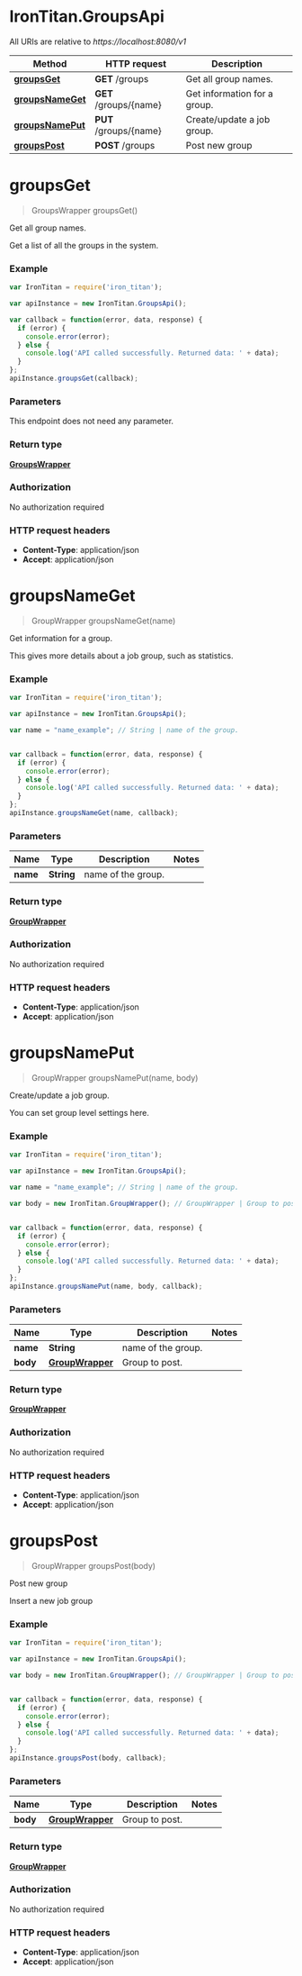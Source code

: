# IronTitan.GroupsApi

All URIs are relative to *https://localhost:8080/v1*

Method | HTTP request | Description
------------- | ------------- | -------------
[**groupsGet**](GroupsApi.md#groupsGet) | **GET** /groups | Get all group names.
[**groupsNameGet**](GroupsApi.md#groupsNameGet) | **GET** /groups/{name} | Get information for a group.
[**groupsNamePut**](GroupsApi.md#groupsNamePut) | **PUT** /groups/{name} | Create/update a job group.
[**groupsPost**](GroupsApi.md#groupsPost) | **POST** /groups | Post new group


<a name="groupsGet"></a>
# **groupsGet**
> GroupsWrapper groupsGet()

Get all group names.

Get a list of all the groups in the system.

### Example
```javascript
var IronTitan = require('iron_titan');

var apiInstance = new IronTitan.GroupsApi();

var callback = function(error, data, response) {
  if (error) {
    console.error(error);
  } else {
    console.log('API called successfully. Returned data: ' + data);
  }
};
apiInstance.groupsGet(callback);
```

### Parameters
This endpoint does not need any parameter.

### Return type

[**GroupsWrapper**](GroupsWrapper.md)

### Authorization

No authorization required

### HTTP request headers

 - **Content-Type**: application/json
 - **Accept**: application/json

<a name="groupsNameGet"></a>
# **groupsNameGet**
> GroupWrapper groupsNameGet(name)

Get information for a group.

This gives more details about a job group, such as statistics.

### Example
```javascript
var IronTitan = require('iron_titan');

var apiInstance = new IronTitan.GroupsApi();

var name = "name_example"; // String | name of the group.


var callback = function(error, data, response) {
  if (error) {
    console.error(error);
  } else {
    console.log('API called successfully. Returned data: ' + data);
  }
};
apiInstance.groupsNameGet(name, callback);
```

### Parameters

Name | Type | Description  | Notes
------------- | ------------- | ------------- | -------------
 **name** | **String**| name of the group. | 

### Return type

[**GroupWrapper**](GroupWrapper.md)

### Authorization

No authorization required

### HTTP request headers

 - **Content-Type**: application/json
 - **Accept**: application/json

<a name="groupsNamePut"></a>
# **groupsNamePut**
> GroupWrapper groupsNamePut(name, body)

Create/update a job group.

You can set group level settings here. 

### Example
```javascript
var IronTitan = require('iron_titan');

var apiInstance = new IronTitan.GroupsApi();

var name = "name_example"; // String | name of the group.

var body = new IronTitan.GroupWrapper(); // GroupWrapper | Group to post.


var callback = function(error, data, response) {
  if (error) {
    console.error(error);
  } else {
    console.log('API called successfully. Returned data: ' + data);
  }
};
apiInstance.groupsNamePut(name, body, callback);
```

### Parameters

Name | Type | Description  | Notes
------------- | ------------- | ------------- | -------------
 **name** | **String**| name of the group. | 
 **body** | [**GroupWrapper**](GroupWrapper.md)| Group to post. | 

### Return type

[**GroupWrapper**](GroupWrapper.md)

### Authorization

No authorization required

### HTTP request headers

 - **Content-Type**: application/json
 - **Accept**: application/json

<a name="groupsPost"></a>
# **groupsPost**
> GroupWrapper groupsPost(body)

Post new group

Insert a new job group

### Example
```javascript
var IronTitan = require('iron_titan');

var apiInstance = new IronTitan.GroupsApi();

var body = new IronTitan.GroupWrapper(); // GroupWrapper | Group to post.


var callback = function(error, data, response) {
  if (error) {
    console.error(error);
  } else {
    console.log('API called successfully. Returned data: ' + data);
  }
};
apiInstance.groupsPost(body, callback);
```

### Parameters

Name | Type | Description  | Notes
------------- | ------------- | ------------- | -------------
 **body** | [**GroupWrapper**](GroupWrapper.md)| Group to post. | 

### Return type

[**GroupWrapper**](GroupWrapper.md)

### Authorization

No authorization required

### HTTP request headers

 - **Content-Type**: application/json
 - **Accept**: application/json

